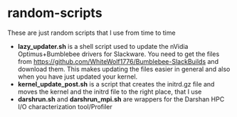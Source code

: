 random-scripts
==============

These are just random scripts that I use from time to time

- **lazy_updater.sh** is a shell script used to update the nVidia Optimus+Bumblebee drivers for Slackware. You need to get the files from https://github.com/WhiteWolf1776/Bumblebee-SlackBuilds and download them. This makes updating the files easier in general and also when you have just updated your kernel.
- **kernel_update_post.sh** is a script that creates the initrd.gz file and moves the kernel and the initrd file to the right place, that I use
- **darshrun.sh** and **darshrun_mpi.sh** are wrappers for the Darshan HPC I/O characterization tool/Profiler

